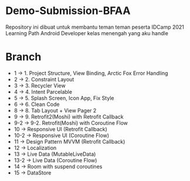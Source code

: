 # Demo-Submission-BFAA

Repository ini dibuat untuk membantu teman teman peserta IDCamp 2021 Learning Path Android Developer kelas menengah yang aku handle

# Branch
- 1 -> 1. Project Structure, View Binding, Arctic Fox Error Handling
- 2 -> 2. Constraint Layout
- 3 -> 3. Recycler View
- 4 -> 4. Intent Parcelable
- 5 -> 5. Splash Screen, Icon App, Fix Style
- 6 -> 6. Clean Code
- 8 -> 8. Tab Layout + View Pager 2
- 9 -> 9. Retrofit2(Moshi) with Retrofit Callback
- 9-2 -> 9-2. Retrofit(Moshi) with Coroutine Flow
- 10 -> Responsive UI (Retrofit Callback)
- 10-2 -> Responsive UI (Coroutine Flow)
- 11 -> Design Pattern MVVM (Retrofit Callback)
- 12 -> Localization
- 13 -> Live Data (MutableLiveData)
- 13-2 -> Live Data (Coroutine Flow)
- 14 -> Room with suspend coroutines
- 15 -> DataStore
